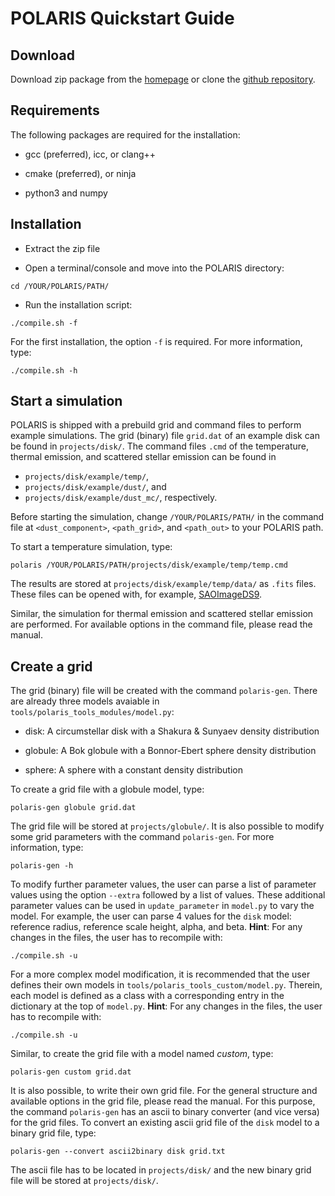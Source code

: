 # POLARIS Quickstart Guide


## Download

Download zip package from the [homepage](http://www1.astrophysik.uni-kiel.de/~polaris/) or clone the [github repository](https://github.com/polaris-MCRT/POLARIS).


## Requirements

The following packages are required for the installation:

- gcc (preferred), icc, or clang++

- cmake (preferred), or ninja

- python3 and numpy


## Installation

- Extract the zip file

- Open a terminal/console and move into the POLARIS directory:
```
cd /YOUR/POLARIS/PATH/
```

- Run the installation script:
```
./compile.sh -f
```
For the first installation, the option `-f` is required.
For more information, type:
```
./compile.sh -h
```


## Start a simulation

POLARIS is shipped with a prebuild grid and command files to perform example simulations.
The grid (binary) file `grid.dat` of an example disk can be found in `projects/disk/`.
The command files `.cmd` of the temperature, thermal emission, and scattered stellar emission can be found in

- `projects/disk/example/temp/`,
- `projects/disk/example/dust/`, and
- `projects/disk/example/dust_mc/`, respectively.

Before starting the simulation, change `/YOUR/POLARIS/PATH/` in the command file at `<dust_component>`, `<path_grid>`, and `<path_out>` to your POLARIS path.

To start a temperature simulation, type:
```
polaris /YOUR/POLARIS/PATH/projects/disk/example/temp/temp.cmd
```
The results are stored at `projects/disk/example/temp/data/` as `.fits` files. These files can be opened with, for example, [SAOImageDS9](https://sites.google.com/cfa.harvard.edu/saoimageds9/home).

Similar, the simulation for thermal emission and scattered stellar emission are performed.
For available options in the command file, please read the manual.


## Create a grid

The grid (binary) file will be created with the command `polaris-gen`.
There are already three models avaiable in `tools/polaris_tools_modules/model.py`:

- disk: A circumstellar disk with a Shakura & Sunyaev density distribution

- globule: A Bok globule with a Bonnor-Ebert sphere density distribution

- sphere: A sphere with a constant density distribution

To create a grid file with a globule model, type:
```
polaris-gen globule grid.dat
```
The grid file will be stored at `projects/globule/`.
It is also possible to modify some grid parameters with the command `polaris-gen`.
For more information, type:
```
polaris-gen -h
```

To modify further parameter values, the user can parse a list of parameter values using the option `--extra` followed by a list of values.
These additional parameter values can be used in `update_parameter` in `model.py` to vary the model.
For example, the user can parse 4 values for the `disk` model: reference radius, reference scale height, alpha, and beta.
**Hint**: For any changes in the files, the user has to recompile with:
```
./compile.sh -u
```

For a more complex model modification, it is recommended that the user defines their own models in `tools/polaris_tools_custom/model.py`.
Therein, each model is defined as a class with a corresponding entry in the dictionary at the top of `model.py`.
**Hint**: For any changes in the files, the user has to recompile with:
```
./compile.sh -u
```
Similar, to create the grid file with a model named *custom*, type:
```
polaris-gen custom grid.dat
```

It is also possible, to write their own grid file.
For the general structure and available options in the grid file, please read the manual.
For this purpose, the command `polaris-gen` has an ascii to binary converter (and vice versa) for the grid files.
To convert an existing ascii grid file of the `disk` model to a binary grid file, type:
```
polaris-gen --convert ascii2binary disk grid.txt
```
The ascii file has to be located in `projects/disk/` and the new binary grid file will be stored at `projects/disk/`.